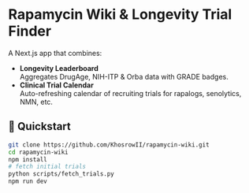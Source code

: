 # Rapamycin Wiki & Longevity Trial Finder

A Next.js app that combines:

- **Longevity Leaderboard**  
  Aggregates DrugAge, NIH-ITP & Orba data with GRADE badges.
- **Clinical Trial Calendar**  
  Auto-refreshing calendar of recruiting trials for rapalogs, senolytics, NMN, etc.

## 🚀 Quickstart

```bash
git clone https://github.com/KhosrowII/rapamycin-wiki.git
cd rapamycin-wiki
npm install
# fetch initial trials
python scripts/fetch_trials.py
npm run dev
